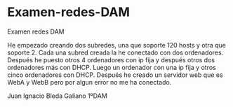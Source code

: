 # Examen-redes-DAM
Examen redes DAM

He empezado creando dos subredes, una que soporte 120 hosts y otra que soporte 2. Cada una subred creada la he conectado con dos ordenadores. Después he puesto otros 4 ordenadores  con ip fija y después otros dos ordenadores más con DHCP. Luego un ordenador con una ip fija y otros cinco ordenadores con DHCP.
Después he creado un servidor web que es WebA y WebB pero por algun error no me ha conectado.

Juan Ignacio Bleda Galiano 1ºDAM

